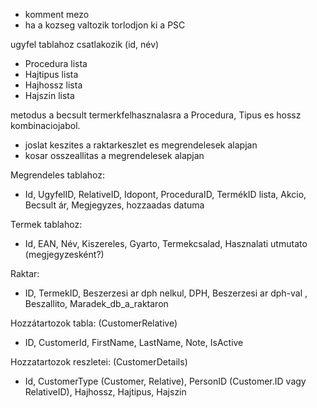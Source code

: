 - komment mezo
- ha a kozseg valtozik torlodjon ki a PSC

ugyfel tablahoz csatlakozik (id, név)
- Procedura lista
- Hajtipus lista
- Hajhossz lista
- Hajszin lista

metodus a becsult termerkfelhasznalasra a Procedura, Tipus es hossz kombinaciojabol.

- joslat keszites a raktarkeszlet es megrendelesek alapjan
- kosar osszeallitas a megrendelesek alapjan


Megrendeles tablahoz: 
- Id, UgyfelID, RelativeID, Idopont, ProceduraID, TermékID lista, Akcio, Becsult ár, Megjegyzes, hozzaadas datuma

Termek tablahoz: 
- Id, EAN, Név, Kiszereles, Gyarto, Termekcsalad, Hasznalati utmutato (megjegyzesként?)

Raktar: 
- ID, TermekID, Beszerzesi ar dph nelkul, DPH, Beszerzesi ar dph-val , Beszallito, Maradek_db_a_raktaron

Hozzátartozok tabla: (CustomerRelative)
- ID, CustomerId, FirstName, LastName, Note, IsActive

Hozzatartozok reszletei: (CustomerDetails)
- Id, CustomerType (Customer, Relative), PersonID (Customer.ID vagy RelativeID), Hajhossz, Hajtipus, Hajszin


  

